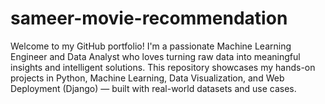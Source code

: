 # sameer-movie-recommendation
Welcome to my GitHub portfolio! I'm a passionate Machine Learning Engineer and Data Analyst who loves turning raw data into meaningful insights and intelligent solutions.  This repository showcases my hands-on projects in Python, Machine Learning, Data Visualization, and Web Deployment (Django) — built with real-world datasets and use cases.
